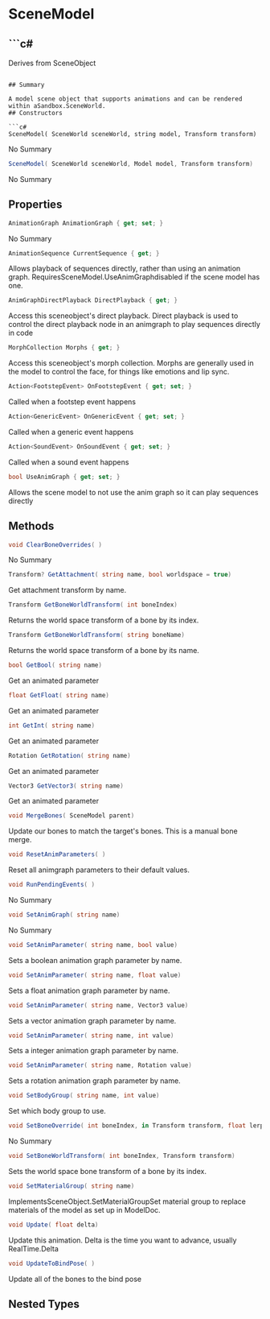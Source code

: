# SceneModel

## ```c#
Derives from SceneObject
```

## Summary

A model scene object that supports animations and can be rendered within aSandbox.SceneWorld.
## Constructors

```c#
SceneModel( SceneWorld sceneWorld, string model, Transform transform) 
```
No Summary
```c#
SceneModel( SceneWorld sceneWorld, Model model, Transform transform) 
```
No Summary
## Properties

```c#
AnimationGraph AnimationGraph { get; set; } 
```
No Summary
```c#
AnimationSequence CurrentSequence { get; } 
```
Allows playback of sequences directly, rather than using an animation graph.
RequiresSceneModel.UseAnimGraphdisabled if the scene model has one.
```c#
AnimGraphDirectPlayback DirectPlayback { get; } 
```
Access this sceneobject's direct playback. Direct playback is used to control the direct playback node in an animgraph
to play sequences directly in code
```c#
MorphCollection Morphs { get; } 
```
Access this sceneobject's morph collection. Morphs are generally used in the model to control
the face, for things like emotions and lip sync.
```c#
Action<FootstepEvent> OnFootstepEvent { get; set; } 
```
Called when a footstep event happens
```c#
Action<GenericEvent> OnGenericEvent { get; set; } 
```
Called when a generic event happens
```c#
Action<SoundEvent> OnSoundEvent { get; set; } 
```
Called when a sound event happens
```c#
bool UseAnimGraph { get; set; } 
```
Allows the scene model to not use the anim graph so it can play sequences directly
## Methods

```c#
void ClearBoneOverrides( ) 
```
No Summary
```c#
Transform? GetAttachment( string name, bool worldspace = true) 
```
Get attachment transform by name.
```c#
Transform GetBoneWorldTransform( int boneIndex) 
```
Returns the world space transform of a bone by its index.
```c#
Transform GetBoneWorldTransform( string boneName) 
```
Returns the world space transform of a bone by its name.
```c#
bool GetBool( string name) 
```
Get an animated parameter
```c#
float GetFloat( string name) 
```
Get an animated parameter
```c#
int GetInt( string name) 
```
Get an animated parameter
```c#
Rotation GetRotation( string name) 
```
Get an animated parameter
```c#
Vector3 GetVector3( string name) 
```
Get an animated parameter
```c#
void MergeBones( SceneModel parent) 
```
Update our bones to match the target's bones. This is a manual bone merge.
```c#
void ResetAnimParameters( ) 
```
Reset all animgraph parameters to their default values.
```c#
void RunPendingEvents( ) 
```
No Summary
```c#
void SetAnimGraph( string name) 
```
No Summary
```c#
void SetAnimParameter( string name, bool value) 
```
Sets a boolean animation graph parameter by name.
```c#
void SetAnimParameter( string name, float value) 
```
Sets a float animation graph parameter by name.
```c#
void SetAnimParameter( string name, Vector3 value) 
```
Sets a vector animation graph parameter by name.
```c#
void SetAnimParameter( string name, int value) 
```
Sets a integer animation graph parameter by name.
```c#
void SetAnimParameter( string name, Rotation value) 
```
Sets a rotation animation graph parameter by name.
```c#
void SetBodyGroup( string name, int value) 
```
Set which body group to use.
```c#
void SetBoneOverride( int boneIndex, in Transform transform, float lerp = 1) 
```
No Summary
```c#
void SetBoneWorldTransform( int boneIndex, Transform transform) 
```
Sets the world space bone transform of a bone by its index.
```c#
void SetMaterialGroup( string name) 
```
ImplementsSceneObject.SetMaterialGroupSet material group to replace materials of the model as set up in ModelDoc.
```c#
void Update( float delta) 
```
Update this animation. Delta is the time you want to advance, usually RealTime.Delta
```c#
void UpdateToBindPose( ) 
```
Update all of the bones to the bind pose
## Nested Types

